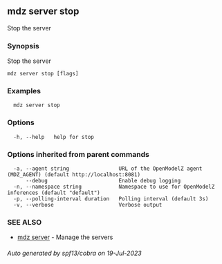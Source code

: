 ## mdz server stop

Stop the server

### Synopsis

Stop the server

```
mdz server stop [flags]
```

### Examples

```
  mdz server stop
```

### Options

```
  -h, --help   help for stop
```

### Options inherited from parent commands

```
  -a, --agent string                URL of the OpenModelZ agent (MDZ_AGENT) (default http://localhost:8081)
      --debug                       Enable debug logging
  -n, --namespace string            Namespace to use for OpenModelZ inferences (default "default")
  -p, --polling-interval duration   Polling interval (default 3s)
  -v, --verbose                     Verbose output
```

### SEE ALSO

* [mdz server](mdz_server.md)	 - Manage the servers

###### Auto generated by spf13/cobra on 19-Jul-2023
